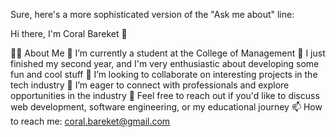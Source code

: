 
Sure, here's a more sophisticated version of the "Ask me about" line:

Hi there, I'm Coral Bareket 👋

👨‍💻 About Me
🔭 I’m currently a student at the College of Management
🌱 I just finished my second year, and I'm very enthusiastic about developing some fun and cool stuff
👯 I’m looking to collaborate on interesting projects in the tech industry
🤔 I’m eager to connect with professionals and explore opportunities in the industry
💬 Feel free to reach out if you'd like to discuss web development, software engineering, or my educational journey
📫 How to reach me: coral.bareket@gmail.com

<!---
CoralBareket/CoralBareket is a ✨ special ✨ repository because its `README.md` (this file) appears on your GitHub profile.
You can click the Preview link to take a look at your changes.
--->
